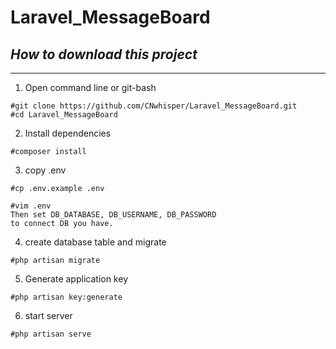 # **Laravel_MessageBoard**

## *How to download this project*
----
1. Open command line or git-bash
```
#git clone https://github.com/CNwhisper/Laravel_MessageBoard.git
#cd Laravel_MessageBoard
```
2. Install dependencies
```
#composer install
```
3. copy .env
```
#cp .env.example .env

#vim .env
Then set DB_DATABASE, DB_USERNAME, DB_PASSWORD
to connect DB you have.
```
4. create database table and migrate
```
#php artisan migrate
```
5. Generate application key
```
#php artisan key:generate
```
6. start server
```
#php artisan serve
```
